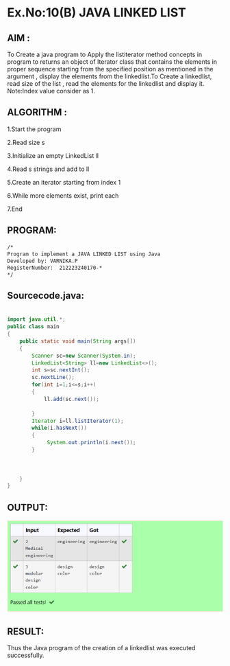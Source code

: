 # Ex.No:10(B) JAVA LINKED LIST
## AIM :
To Create a java program to Apply the listiterator method concepts in program to returns an object of Iterator class that contains  the elements in proper sequence  starting from the specified position as mentioned in the argument , display the elements from the linkedlist.To Create a linkedlist, read size of the list , read the elements for the linkedlist  and display it.
Note:Index value consider as 1.


## ALGORITHM :

1.Start the program

2.Read size s

3.Initialize an empty LinkedList ll

4.Read s strings and add to ll

5.Create an iterator starting from index 1

6.While more elements exist, print each

7.End



## PROGRAM:
 ```
/*
Program to implement a JAVA LINKED LIST using Java
Developed by: VARNIKA.P
RegisterNumber:  212223240170-*
*/
```

## Sourcecode.java:

```java

import java.util.*;
public class main
{
    public static void main(String args[])
    {
        Scanner sc=new Scanner(System.in);
        LinkedList<String> ll=new LinkedList<>();
        int s=sc.nextInt();
        sc.nextLine();
        for(int i=1;i<=s;i++)
        {
            ll.add(sc.next());
            
        }
        Iterator i=ll.listIterator(1);
        while(i.hasNext())
        {
             System.out.println(i.next());
        }
       
           
        
    }
}
```




## OUTPUT:

![images](https://github.com/Varnikaparthiban/19AI307_JAVA/blob/0feaf632be601a6b5ed729fc16e650db2c0b49f2/Module-10/DAY-2/Screenshot%202025-05-18%20204400.png)

## RESULT:
Thus the Java program of the creation of a linkedlist was executed successfully.





